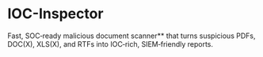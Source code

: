 # IOC-Inspector
Fast, SOC‑ready malicious document scanner** that turns suspicious PDFs, DOC(X), XLS(X), and RTFs into IOC‑rich, SIEM‑friendly reports.
